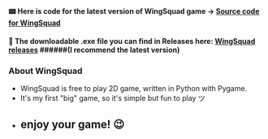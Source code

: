  


#### 📟 Here is code for the **latest version** of WingSquad game -> [Source code for WingSquad](https://github.com/VeselyMatej/WingSquad/blob/main/main.py)
#### 💾 The downloadable .exe file you can find in Releases **here**: [WingSquad releases](https://github.com/VeselyMatej/WingSquad/releases) ######(I recommend the latest version)

### About WingSquad
- WingSquad is free to play 2D game, written in Python with Pygame.
- It's my first "big" game, so it's simple but fun to play ツ
- ## enjoy your game! 😉
